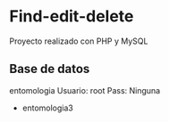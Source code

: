 Find-edit-delete
==========

Proyecto realizado con PHP y MySQL

Base de datos
--------------------
entomologia
Usuario: root
Pass: Ninguna

+ entomologia3
